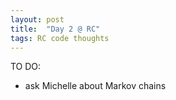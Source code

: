 ```yaml
---
layout: post
title:  "Day 2 @ RC"
tags: RC code thoughts
---
```


TO DO: 
- ask Michelle about Markov chains
